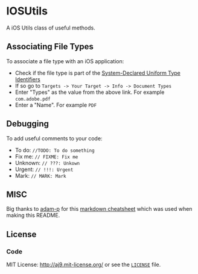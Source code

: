 # IOSUtils
A iOS Utils class of useful methods. 

## Associating File Types
To associate a file type with an iOS application:

* Check if the file type is part of the [System-Declared Uniform Type Identifiers](https://developer.apple.com/library/mac/documentation/Miscellaneous/Reference/UTIRef/Articles/System-DeclaredUniformTypeIdentifiers.html)
* If so go to `Targets -> Your Target -> Info -> Document Types`
* Enter "Types" as the value from the above link. For example `com.adobe.pdf`
* Enter a "Name". For example `PDF`

## Debugging

To add useful comments to your code: 

* To do: `//TODO: To do something`
* Fix me: `// FIXME: Fix me`
* Unknown: `// ???: Unkown`
* Urgent: `// !!!: Urgent`
* Mark: `// MARK: Mark`

## MISC 
Big thanks to [adam-p](https://github.com/adam-p) for this [markdown cheatsheet](https://github.com/adam-p/markdown-here/wiki/Markdown-Cheatsheet) which was used when making this README.

## License

### Code

MIT License: http://aj9.mit-license.org/ or see the [`LICENSE`](https://github.com/AJ9/IOSUtils/blob/master/LICENCE) file.
